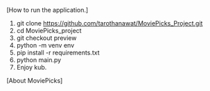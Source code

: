 [How to run the application.]

1. git clone https://github.com/tarothanawat/MoviePicks_Project.git
2. cd MoviePicks_project
2. git checkout preview
2. python -m venv env
3. pip install -r requirements.txt
4. python main.py
5. Enjoy kub.

[About MoviePicks]
